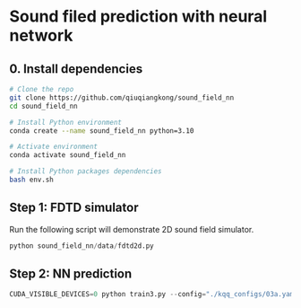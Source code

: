 # Sound filed prediction with neural network

## 0. Install dependencies

```bash
# Clone the repo
git clone https://github.com/qiuqiangkong/sound_field_nn
cd sound_field_nn

# Install Python environment
conda create --name sound_field_nn python=3.10

# Activate environment
conda activate sound_field_nn

# Install Python packages dependencies
bash env.sh
```

## Step 1: FDTD simulator

Run the following script will demonstrate 2D sound field simulator.

```python
python sound_field_nn/data/fdtd2d.py
```

## Step 2: NN prediction

```python
CUDA_VISIBLE_DEVICES=0 python train3.py --config="./kqq_configs/03a.yaml" --no_log
```